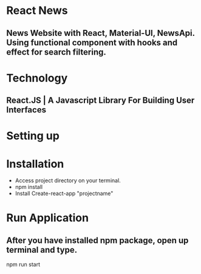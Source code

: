 # React News
## News Website with React, Material-UI, NewsApi. Using functional component with hooks and effect for search filtering.

# Technology
## React.JS | A Javascript Library For Building User Interfaces

# Setting up

# Installation
  * Access project directory on your terminal.
  * npm install
  * Install Create-react-app "projectname"

# Run Application
  ## After you have installed npm package, open up terminal and type.
   npm run start
